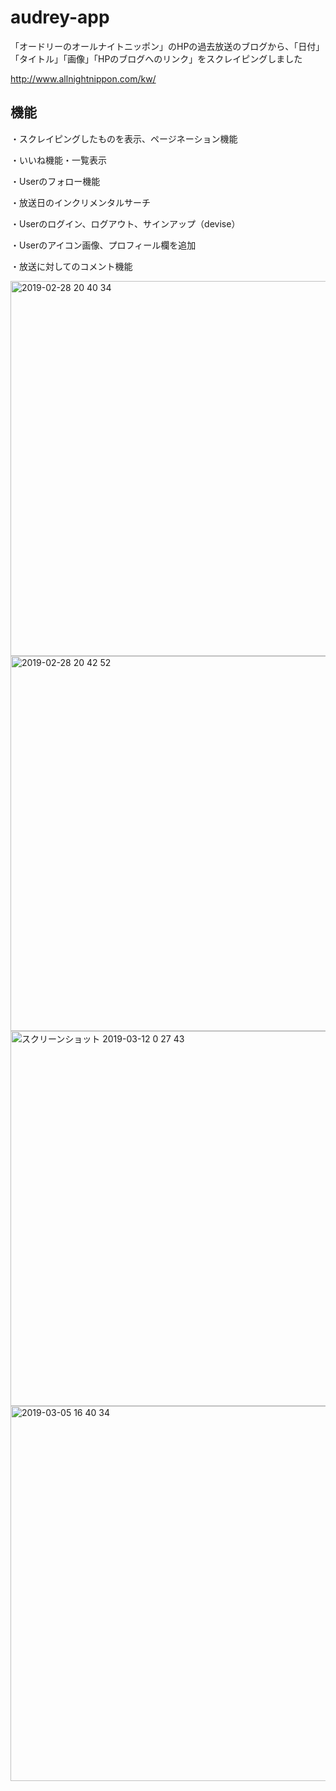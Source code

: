 # audrey-app

「オードリーのオールナイトニッポン」のHPの過去放送のブログから、「日付」「タイトル」「画像」「HPのブログへのリンク」をスクレイピングしました

http://www.allnightnippon.com/kw/


## 機能

・スクレイピングしたものを表示、ページネーション機能

・いいね機能・一覧表示

・Userのフォロー機能

・放送日のインクリメンタルサーチ

・Userのログイン、ログアウト、サインアップ（devise）

・Userのアイコン画像、プロフィール欄を追加

・放送に対してのコメント機能



<img width="600" alt="2019-02-28 20 40 34" src="https://user-images.githubusercontent.com/42834409/53564070-37941f00-3b99-11e9-8d7e-67dc2585ce60.png">


<img width="600" alt="2019-02-28 20 42 52" src="https://user-images.githubusercontent.com/42834409/53564150-71652580-3b99-11e9-8f14-011ba0679ba9.png">


<img width="600" alt="スクリーンショット 2019-03-12 0 27 43" src="https://user-images.githubusercontent.com/42834409/54135788-d0f6e700-445d-11e9-926e-8ab2dc2f48a8.png">


<img width="600" alt="2019-03-05 16 40 34" src="https://user-images.githubusercontent.com/42834409/53788534-780ee680-3f65-11e9-83b6-7070573d06b9.png">
